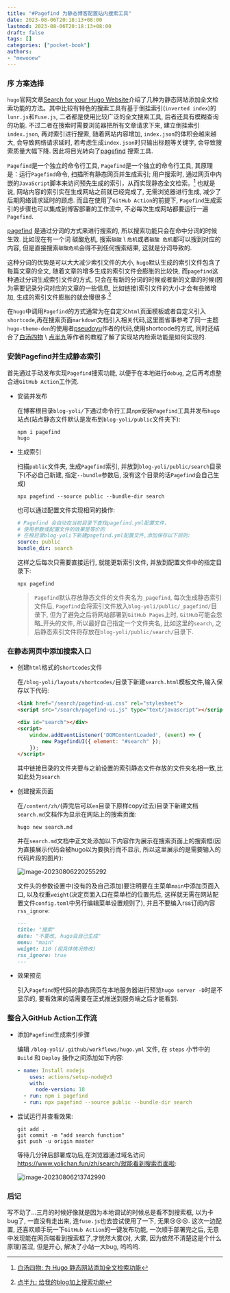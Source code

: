```yaml
---
title: "#Pagefind 为静态博客配置站内搜索工具"
date: 2023-08-06T20:18:13+08:00
lastmod: 2023-08-06T20:18:13+08:00
draft: false
tags: []
categories: ["pocket-book"]
authors:
- "mewooew"
---
```


### 序 方案选择

`hugo`官网文章[Search for your Hugo Website](https://gohugo.io/tools/search/)介绍了几种为静态网站添加全文检索功能的方法。其中比较有特色的搜索工具有基于倒挂索引(`inverted index`)的`lunr.js`和`Fuse.js`, 二者都是使用比较广泛的全文搜索工具, 后者还具有模糊查询的功能. 不过二者在搜索时需要浏览器把所有文章请求下来, 建立倒挂索引`index.json`, 再对索引进行搜索, 随着网站内容增加, `index.json`的体积会越来越大, 会导致网络请求延时, 若考虑生成`index.json`时只输出标题等关键字, 会导致搜索质量大幅下降. 因此将目光转向了[pagefind](https://pagefind.app/) 搜索工具. 

`Pagefind`是一个独立的命令行工具, `Pagefind`是一个独立的命令行工具, 其原理是：运行`Pagefind`命令, 扫描所有静态网页并生成索引; 用户搜索时, 通过网页中内嵌的`JavaScript`脚本来访问预先生成的索引，从而实现静态全文检索。[^白汤四物] 也就是说, 网站内容的索引实在生成网站之前就已经完成了, 无需浏览器进行生成, 减少了后期网络请求延时的顾虑. 而且在使用了`GitHub Action`的前提下, `Pagefind`生成索引的步骤也可以集成到博客部署的工作流中, 不必每次生成网站都要运行一遍`Pagefind`.

[^白汤四物]:[白汤四物: 为 Hugo 静态网站添加全文检索功能](https://www.fournoas.com/posts/adding-full-text-search-to-a-hugo-static-website/)

[pagefind](https://pagefind.app/) 是通过分词的方式来进行搜索的, 所以搜索功能只会在命中分词的时候生效. 比如现在有一个词 碳酸危机, 搜索`碳酸` \ `危机`或者`碳酸 危机`都可以搜到对应的内容, 但是直接搜索`碳酸危机`会得不到任何搜索结果, 这就是分词导致的.

这种分词的优势是可以大大减少索引文件的大小, `hugo`默认生成的索引文件包含了每篇文章的全文, 随着文章的增多生成的索引文件会膨胀的比较快, 而`pagefind`这种通过分词生成索引文件的方式, 只会在有新的分词的时候或者新的文章的时候(因为需要记录分词对应的文章的一些信息, 比如链接)索引文件的大小才会有些微增加, 生成的索引文件膨胀的就会慢很多.[^点半九]

[^点半九]:[点半九: 给我的blog加上搜索功能](https://www.dianbanjiu.com/post/%E7%BB%99%E6%88%91%E7%9A%84blog%E5%8A%A0%E4%B8%8A%E6%90%9C%E7%B4%A2%E5%8A%9F%E8%83%BD/)

在`hugo`中调用`Pagefind`的方式通常为在自定义`html`页面模板或者自定义引入`shortcode`,再在搜索页面`markdown`文档引入相关代码,这里图省事参考了同一主题`hugo-theme-den`的使用者[pseudoyu](https://www.pseudoyu.com/zh/search/)作者的代码,使用shortcode的方式, 同时还结合了[白汤四物](https://www.fournoas.com/posts/adding-full-text-search-to-a-hugo-static-website/) \ [点半九](https://www.dianbanjiu.com/post/%E7%BB%99%E6%88%91%E7%9A%84blog%E5%8A%A0%E4%B8%8A%E6%90%9C%E7%B4%A2%E5%8A%9F%E8%83%BD/)等作者的教程了解了实现站内检索功能是如何实现的. 

### 安装Pagefind并生成静态索引

首先通过手动发布实现`Pagefind`搜索功能, 以便于在本地进行`debug`, 之后再考虑整合进`GitHub Action`工作流.

* 安装并发布

  在博客根目录`blog-yoli/`下通过命令行工具`npm`安装`Pagefind`工具并发布`hugo`站点(站点静态文件默认是发布到`blog-yoli/public`文件夹下):

  ```shell
  npm i pagefind
  hugo
  ```

* 生成索引

  扫描`public`文件夹, 生成`Pagefind`索引, 并放到`blog-yoli/public/search`目录下(不必自己新建, 指定`--bundle`参数后, 没有这个目录的话`Pagefind`会自己生成)

  ```shell
  npx pagefind --source public --bundle-dir search
  ```

  也可以通过配置文件实现相同的操作:

  ```yaml
  # Pagefind 会自动在当前目录下查找pagefind.yml配置文件，
  # 使用参数或配置文件的效果是等价的
  # 在根目录blog-yoli下新建pagefind.yml配置文件,添加保存以下规则:
  source: public
  bundle_dir: search
  ```

  这样之后每次只需要直接运行, 就能更新索引文件, 并放到配置文件中的指定目录下:

  ```shell
  npx pagefind
  ```

  >`Pagefind`默认存放静态文件的文件夹名为`_pagefind`, 每次生成静态索引文件后, `Pagefind`会将索引文件放入`blog-yoli/public/_pagefind/`目录下, 但为了避免之后将网站部署到`GitHub Pages`上时, `GitHub`可能会忽略\_开头的文件, 所以最好自己指定一个文件夹名, 比如这里的`search`, 之后静态索引文件将存放在`blog-yoli/public/search/`目录下.

### 在静态网页中添加搜索入口

* 创建`html`格式的`shortcodes`文件

  在`/blog-yoli/layouts/shortcodes/`目录下新建`search.html`模板文件,输入保存以下代码:

  ```html
  <link href="/search/pagefind-ui.css" rel="stylesheet">
  <script src="/search/pagefind-ui.js" type="text/javascript"></script>
  
  <div id="search"></div>
  <script>
      window.addEventListener('DOMContentLoaded', (event) => {
          new PagefindUI({ element: "#search" });
      });
  </script>
  ```

  其中链接目录的文件夹要与之前设置的索引静态文件存放的文件夹名相一致,比如此处为`search`

* 创建搜索页面

  在`/content/zh/`(弄完后可以`en`目录下原样copy过去)目录下新建文档`search.md`文档作为显示在网站上的搜索页面:

  ```shell
  hugo new search.md
  ```

  并在`search.md`文档中正文处添加以下内容作为展示在搜索页面上的搜索框(因为直接展示代码会被hugo以为要执行而不显示, 所以这里展示的是需要输入的代码片段的图片):

  ![image-20230806220255292](https://cdn.jsdelivr.net/gh/mewoooew/picGO@main/images/hugo-pagefind-search-md.png)

  文件头的参数设置中(没有的及自己添加)要注明要在主菜单`main`中添加页面入口, 以及权重`weight`(决定页面入口在菜单栏的位置先后, 这样就无需在网站配置文件`config.toml`中另行编辑菜单设置规则了), 并且不要编入rss订阅内容`rss_ignore`:

  ```markdown
  ---
  title: "搜索"
  date: "不要改, hugo会自己生成"
  menu: "main"
  weight: 110 (视具体情况修改)
  rss_ignore: true
  ---
  ```

* 效果预览

  引入`Pagefind`短代码的静态网页在本地服务器进行预览`hugo server -D`时是不显示的, 要看效果的话需要在正式推送到服务端之后才能看到.

### 整合入GitHub Action工作流

* 添加`Pagefind`生成索引步骤

  编辑 `/blog-yoli/.github/workflows/hugo.yml` 文件, 在 `steps` 小节中的 `Build` 和 `Deploy` 操作之间添加如下内容:

  ```yaml
  - name: Install nodejs
      uses: actions/setup-node@v3
      with:
        node-version: 18
    - run: npm i pagefind
    - run: npx pagefind --source public --bundle-dir search
  ```

* 尝试运行并查看效果:

  ```shell
  git add .
  git commit -m "add search function"
  git push -u origin master
  ```

  等待几分钟后部署成功后,在浏览器通过域名访问 https://www.yolichan.fun/zh/search/就能看到搜索页面啦:

  ![image-20230806213742990](https://cdn.jsdelivr.net/gh/mewoooew/picGO@main/images/hugo-pagefind-result-page.png)

### 后记

写不动了...三月的时候好像就是因为本地调试的时候总是看不到搜索框, 以为卡bug了, 一直没有走出来, 连`fuse.js`也去尝试使用了一下, 无果😢😢😢. 这次一边配置, 还喜欢顺手玩一下`GitHub Action`的一键发布功能, 一次顺手部署完之后, 无意中发现能在网页端看到搜索框了,才恍然大雾(对, 大雾, 因为依然不清楚这是个什么原理)苦涩, 但是开心, 解决了小站一大bug, 呜呜呜.
